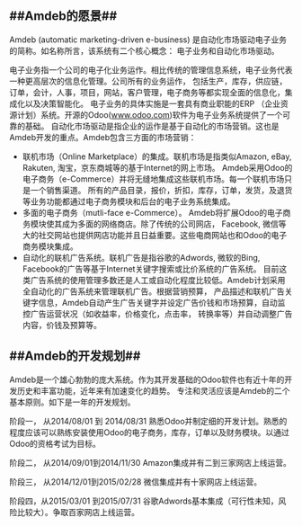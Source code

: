 ##Amdeb的愿景##
---------------

Amdeb (automatic marketing-driven e-business) 是自动化市场驱动电子业务的简称。如名称所言，该系统有二个核心概念：
电子业务和自动化市场驱动。 

电子业务指一个公司的电子化业务运作。相比传统的管理信息系统，电子业务代表一种更高层次的信息化管理。公司所有的业务运作， 
包括生产，库存，供应链，订单，会计，人事，项目，网站，客户管理，电子商务等都实现全面的信息化，集成化以及决策智能化。
电子业务的具体实施是一套具有商业职能的ERP （企业资源计划）系统。开源的Odoo(www.odoo.com)软件为电子业务系统提供了一个可靠的基础。
自动化市场驱动是指企业的运作是基于自动化的市场营销。这也是Amdeb开发的重点。Amdeb包含三方面的市场营销：

* 联机市场（Online Marketplace）的集成。联机市场是指类似Amazon, eBay, Rakuten, 淘宝，京东商城等的基于Internet的网上市场。
Amdeb采用Odoo的电子商务（e-Commerce）并将无缝地集成这些联机市场。每一个联机市场只是一个销售渠道。
所有的产品目录，报价，折扣，库存，订单，发货，及退货等业务功能都通过电子商务模块和后台的电子业务系统集成。
* 多面的电子商务（mutli-face e-Commerce）。 Amdeb将扩展Odoo的电子商务模块使其成为多面的网络商店。除了传统的公司网店，
Facebook, 微信等大的社交网站也提供网店功能并且日益重要。这些电商网站也和Odoo的电子商务模块集成。
* 自动化的联机广告系统。联机广告是指谷歌的Adwords, 微软的Bing, Facebook的广告等基于Internet关键字搜索或比价系统的广告系统。
目前这类广告系统的使用管理多数还是人工或自动化程度比较低。Amdeb计划采用全自动化的广告系统来管理联机广告。根据营销预算，
产品描述和联机广告关键字信息，Amdeb自动产生广告关键字并设定广告价钱和市场预算，自动监控广告运营状况（如收益率，价格变化，点击率，
转换率等）并自动调整广告内容，价钱及预算等。

##Amdeb的开发规划##
------------------

Amdeb是一个雄心勃勃的庞大系统。作为其开发基础的Odoo软件也有近十年的开发历史和丰富功能，近年来有加速变化的趋势。
专注和灵活应该是Amdeb的二个基本原则。如下是一年的开发规划。

阶段一， 从2014/08/01 到 2014/08/31
熟悉Odoo并制定细的开发计划。熟悉的程度应该可以熟练安装使用Odoo的电子商务，库存，订单以及财务模块。以通过Odoo的资格考试为目标。

阶段二， 从2014/09/01到2014/11/30
Amazon集成并有二到三家网店上线运营。

阶段三， 从2014/12/01到2015/02/28
微信集成并有十家网店上线运营。

阶段四，从2015/03/01 到2015/07/31
谷歌Adwords基本集成（可行性未知，风险比较大）。争取百家网店上线运营。




